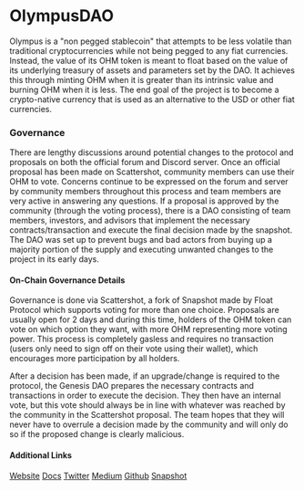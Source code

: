 # OlympusDAO

Olympus is a "non pegged stablecoin" that attempts to be less volatile than traditional cryptocurrencies while not being pegged to any fiat currencies. Instead, the value of its OHM token is meant to float based on the value of its underlying treasury of assets and parameters set by the DAO. It achieves this through minting OHM when it is greater than its intrinsic value and burning OHM when it is less. The end goal of the project is to become a crypto-native currency that is used as an alternative to the USD or other fiat currencies.

### Governance

There are lengthy discussions around potential changes to the protocol and proposals on both the official forum and Discord server. Once an official proposal has been made on Scattershot, community members can use their OHM to vote. Concerns continue to be expressed on the forum and server by community members throughout this process and team members are very active in answering any questions. If a proposal is approved by the community (through the voting process), there is a DAO consisting of team members, investors, and advisors that implement the necessary contracts/transaction and execute the final decision made by the snapshot. The DAO was set up to prevent bugs and bad actors from buying up a majority portion of the supply and executing unwanted changes to the project in its early days.

#### On-Chain Governance Details

Governance is done via Scattershot, a fork of Snapshot made by Float Protocol which supports voting for more than one choice. Proposals are usually open for 2 days and during this time, holders of the OHM token can vote on which option they want, with more OHM representing more voting power. This process is completely gasless and requires no transaction (users only need to sign off on their vote using their wallet), which encourages more participation by all holders.

After a decision has been made, if an upgrade/change is required to the protocol, the Genesis DAO prepares the necessary contracts and transactions in order to execute the decision. They then have an internal vote, but this vote should always be in line with whatever was reached by the community in the Scattershot proposal. The team hopes that they will never have to overrule a decision made by the community and will only do so if the proposed change is clearly malicious.


#### Additional Links

[Website](https://www.olympusdao.finance/)
[Docs](https://docs.olympusdao.finance/main/)
[Twitter](https://twitter.com/OlympusDAO)
[Medium](https://olympusdao.medium.com/)
[Github](https://github.com/OlympusDAO)
[Snapshot](https://snapshot.org/#/olympusdao.eth)
